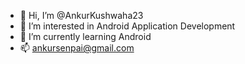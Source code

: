 - 👋 Hi, I’m @AnkurKushwaha23
- 👀 I’m interested in Android Application Development
- 🌱 I’m currently learning Android
- 📫 ankursenpai@gmail.com

<!---
AnkurKushwaha23/AnkurKushwaha23 is a ✨ special ✨ repository because its `README.md` (this file) appears on your GitHub profile.
You can click the Preview link to take a look at your changes.
--->
